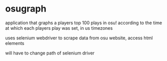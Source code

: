 # osugraph
application that graphs a players top 100 plays in osu! according to the time at which each players play was set, in us timezones

uses selenium webdriver to scrape data from osu website, access html elements

will have to change path of selenium driver 
